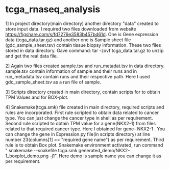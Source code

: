 # tcga_rnaseq_analysis
1] In project directory(main directory) another directory "data" created to store input data. I required two files downloaded from website https://figshare.com/s/fd7276e3583b457bd61d. One is Gene expression data (tcga_data.tar.gz) and another one is Sample sheet file (gdc_sample_sheet.tsv) contain tissue biopsy information. These two files stored in data directory. Gave command: tar -zxvf tcga_data.tar.gz to
unzip and get the real data file.

2] Again two files created sample.tsv and run_metadat.tsv in data directory. sample.tsv contain information of sample and their runs and in run_metadata.tsv contain runs and their respective path.
Here I used gdc_sample_sheet.tsv as a run file of sample.

3] Scripts directory created in main directory, contain scripts for to obtain TPM Values and for BOX-plot.

4] Snakemake(tcga.smk) file created in main directory, required scripts and rules are incorporated. 
First rule scripted to obtain data related to cancer type. You can just change the cancer type in shell as per requirement.
Second rule scripted to obtain TPM value for a gene(NKX2-1) from files related to that required cancer type. Here I obtained for gene- NKX2-1 . You can change the gene in Expression.py file(in scripts directory) at line number 23(columns[1] == "required gene name") as per requirement.
Third rule is to obtain Box plot.
Snakemake environment activated, run command " snakemake --snakefile tcga.smk generated_demo/NKX2-1_boxplot_demo.png -j1". Here demo is sample name you can change it as per requirement.
